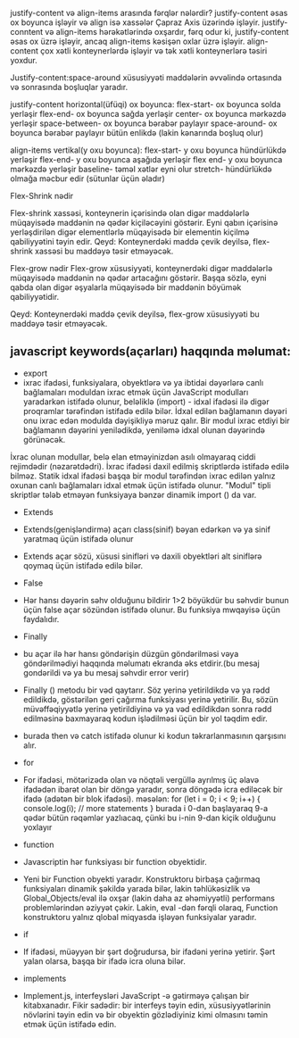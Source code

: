justify-content və align-items arasında fərqlər nələrdir?
justify-content əsas ox boyunca işləyir və align isə xassələr Çapraz Axis üzərində işləyir.
justify-conntent və align-items hərəkətlərində oxşardır, fərq odur ki, justify-content əsas ox üzrə işləyir, ancaq align-items kəsişən oxlar üzrə işləyir.
align-content çox xətli konteynerlərdə işləyir və tək xətli konteynerlərə təsiri yoxdur.

Justify-content:space-around xüsusiyyəti maddələrin əvvəlində ortasında və sonrasında boşluqlar yaradır.

justify-content horizontal(üfüqi) ox boyunca:
flex-start- ox boyunca solda yerləşir
flex-end- ox boyunca sağda yerləşir
center- ox boyunca mərkəzdə yerləşir
space-between- ox boyunca bərabər paylayır
space-around-  ox boyunca bərabər paylayır bütün enlikdə (lakin kənarında boşluq olur)

align-items vertikal(y oxu boyunca):
flex-start- y oxu boyunca hündürlükdə yerləşir
flex-end- y oxu boyunca aşağıda yerləşir
flex end- y oxu boyunca mərkəzdə yerləşir
baseline- təməl xətlər eyni olur
stretch- hündürlükdə olmağa məcbur edir (sütunlar üçün əladır)

Flex-Shrink nədir

Flex-shrink xassəsi, konteynerin içərisində olan digər maddələrlə müqayisədə maddənin nə qədər kiçiləcəyini göstərir. Eyni qabın içərisinə yerləşdirilən digər elementlərlə müqayisədə bir elementin kiçilmə qabiliyyətini təyin edir.
Qeyd: Konteynerdəki maddə çevik deyilsə, flex-shrink xassəsi bu maddəyə təsir etməyəcək.

Flex-grow nədir
Flex-grow xüsusiyyəti, konteynerdəki digər maddələrlə müqayisədə maddənin nə qədər artacağını göstərir. Başqa sözlə, eyni qabda olan digər əşyalarla müqayisədə bir maddənin böyümək qabiliyyətidir.

Qeyd: Konteynerdəki maddə çevik deyilsə, flex-grow xüsusiyyəti bu maddəyə təsir etməyəcək.

## javascript keywords(açarları) haqqında məlumat:
 - export
 - ixrac ifadəsi, funksiyalara, obyektlərə və ya ibtidai dəyərlərə canlı bağlamaları moduldan ixrac etmək üçün JavaScript modulları yaradarkən istifadə olunur, beləliklə (import) - idxal ifadəsi ilə digər proqramlar tərəfindən istifadə edilə bilər.
 İdxal edilən bağlamanın dəyəri onu ixrac edən modulda dəyişikliyə məruz qalır. Bir modul ixrac etdiyi bir bağlamanın dəyərini yenilədikdə, yeniləmə idxal olunan dəyərində görünəcək.

İxrac olunan modullar, belə elan etməyinizdən asılı olmayaraq ciddi rejimdədir (nəzarətdədri). İxrac ifadəsi daxil edilmiş skriptlərdə istifadə edilə bilməz.
 Statik idxal ifadəsi başqa bir modul tərəfindən ixrac edilən yalnız oxunan canlı bağlamaları idxal etmək üçün istifadə olunur.
 "Modul" tipli skriptlər tələb etməyən funksiyaya bənzər dinamik import () da var.

 - Extends
 - Extends(genişləndirmə) açarı class(sinif) bəyan edərkən və ya sinif yaratmaq üçün istifadə olunur
 - Extends açar sözü, xüsusi sinifləri və daxili obyektləri alt siniflərə qoymaq üçün istifadə edilə bilər.

 - False 
 - Hər hansı dəyərin səhv olduğunu bildirir 1>2 böyükdür bu səhvdir bunun üçün false açar sözündən istifadə olunur. Bu funksiya mwqayisə üçün faydalıdır.

 - Finally
 - bu açar ilə hər hansı göndərişin düzgün göndərilməsi vəya göndərilmədiyi haqqında məlumatı ekranda əks etdirir.(bu mesaj gondərildi və ya bu mesaj səhvdir error verir)
 - Finally () metodu bir vəd qaytarır. Söz yerinə yetirildikdə və ya rədd edildikdə, göstərilən geri çağırma funksiyası yerinə yetirilir. Bu, sözün müvəffəqiyyətlə yerinə yetirildiyinə və ya vəd edildikdən sonra rədd edilməsinə baxmayaraq kodun işlədilməsi üçün bir yol təqdim edir.
 - burada then və catch istifadə olunur ki kodun təkrarlanmasının qarşısını alır.

 - for
 - For ifadəsi, mötərizədə olan və nöqtəli vergüllə ayrılmış üç əlavə ifadədən ibarət olan bir döngə yaradır, sonra döngədə icra ediləcək bir ifadə (adətən bir blok ifadəsi).
 məsələn:
 for (let i = 0; i < 9; i++) {
   console.log(i);
   // more statements
}
    burada i 0-dan başlayaraq 9-a qədər bütün rəqəmlər yazlıacaq, çünki bu i-nin 9-dan kiçik olduğunu yoxlayır

 - function
 - Javascriptin hər funksiyası bir function obyektidir.
 - Yeni bir Function obyekti yaradır. Konstruktoru birbaşa çağırmaq funksiyaları dinamik şəkildə yarada bilər, lakin təhlükəsizlik və Global_Objects/eval ilə oxşar (lakin daha az əhəmiyyətli) performans problemlərindən əziyyət çəkir. Lakin, eval -dən fərqli olaraq, Function konstruktoru yalnız qlobal miqyasda işləyən funksiyalar yaradır.

 - if
 - If ifadəsi, müəyyən bir şərt doğrudursa, bir ifadəni yerinə yetirir. Şərt yalan olarsa, başqa bir ifadə icra oluna bilər.

 - implements
 - Implement.js, interfeysləri JavaScript -ə gətirməyə çalışan bir kitabxanadır. Fikir sadədir: bir interfeys təyin edin, xüsusiyyətlərinin növlərini təyin edin və bir obyektin gözlədiyiniz kimi olmasını təmin etmək üçün istifadə edin.




